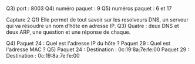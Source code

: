Q3) port : 8003
Q4) numéro paquet : 9
Q5) numéros paquet : 6 et 17

Capture 2
Q1) Elle permet de tout savoir sur les resolveurs DNS, un serveur qui va résoudre un nom d’hôte en adresse IP.
Q3) Quatre : deux DNS et deux ARP, une question et une réponse de chaque.

Q4)
Paquet 24 : Quel est l'adresse IP du hôte ?
Paquet 29 : Quel est l'adresse MAC ?
Q5)
Paquet 24 : Destination : 0c:19:8a:7e:fe:00
Paquet 29 : Destination : 0c:19:8a:7e:fe:00
